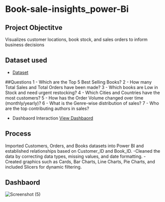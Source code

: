 # Book-sale-insights_power-Bi
## Project Objectitve
Visualizes customer locations, book stock, and sales orders to inform business decisions
## Dataset used
- <a href="https://github.com/hussainbutt093/Book-sale-insights_power-Bi/blob/main/Book%20sales%20insights.pbix"> Dataset<a/>

##Questions
1 - Which are the Top 5 Best Selling Books?
2 - How many Total Sales and Total Orders have been made?
3 - Which books are Low in Stock and need urgent restocking?
4 - Which Cities and Countries have the most customers?
5 - How has the Order Volume changed over time (monthly/yearly)?
6 - What is the Genre-wise distribution of sales?
7 - Who are the top contributing authors in sales?


-  Dashbaord Interaction <a href= "https://github.com/hussainbutt093/Book-sale-insights_power-Bi/blob/main/Screenshot%20(5).png">View Dashbaord<a/>
## Process
Imported Customers, Orders, and Books datasets into Power BI and established relationships based on Customer_ID and Book_ID.
-Cleaned the data by correcting data types, missing values, and date formatting.
-Created graphics such as Cards, Bar Charts, Line Charts, Pie Charts, and included Slicers for dynamic filtering.

## Dashbaord
![Screenshot (5)](https://github.com/user-attachments/assets/38849e58-760f-4dd2-9120-dd9d183e3594)
